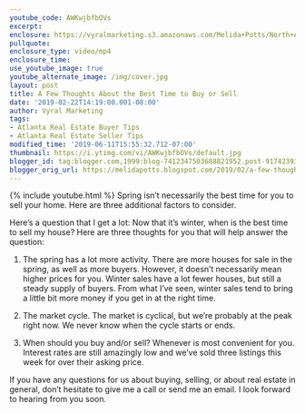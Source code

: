 ```yaml
---
youtube_code: AWKwjbfbOVs
excerpt:
enclosure: https://vyralmarketing.s3.amazonaws.com/Melida+Potts/North+Atlanta+Real+Estate+Agent-+When+Should+you+Buy+and+Sell.mp4
pullquote:
enclosure_type: video/mp4
enclosure_time:
use_youtube_image: true
youtube_alternate_image: /img/cover.jpg
layout: post
title: A Few Thoughts About the Best Time to Buy or Sell
date: '2019-02-22T14:19:00.001-08:00'
author: Vyral Marketing
tags:
- Atlanta Real Estate Buyer Tips
- Atlanta Real Estate Seller Tips
modified_time: '2019-06-11T15:55:32.712-07:00'
thumbnail: https://i.ytimg.com/vi/AWKwjbfbOVs/default.jpg
blogger_id: tag:blogger.com,1999:blog-7412347503688821952.post-9174239374244525811
blogger_orig_url: https://melidapotts.blogspot.com/2019/02/a-few-thoughts-about-best-time-to-buy.html
---
```

{% include youtube.html %}
Spring isn’t necessarily the best time for you to sell your home. Here are three additional factors to consider.


Here’s a question that I get a lot: Now that it’s winter, when is the best time to sell my house? Here
are three thoughts for you that will help answer the question:

1. The spring has a lot more activity. There are more houses for sale in the spring, as well as
more buyers. However, it doesn’t necessarily mean higher prices for you. Winter sales have a lot
fewer houses, but still a steady supply of buyers. From what I’ve seen, winter sales tend to bring
a little bit more money if you get in at the right time.

2. The market cycle. The market is cyclical, but we’re probably at the peak right now. We never
know when the cycle starts or ends.

3. When should you buy and/or sell? Whenever is most convenient for you. Interest rates are
still amazingly low and we’ve sold three listings this week for over their asking price.

If you have any questions for us about buying, selling, or about real estate in general, don’t hesitate
to give me a call or send me an email. I look forward to hearing from you soon.
